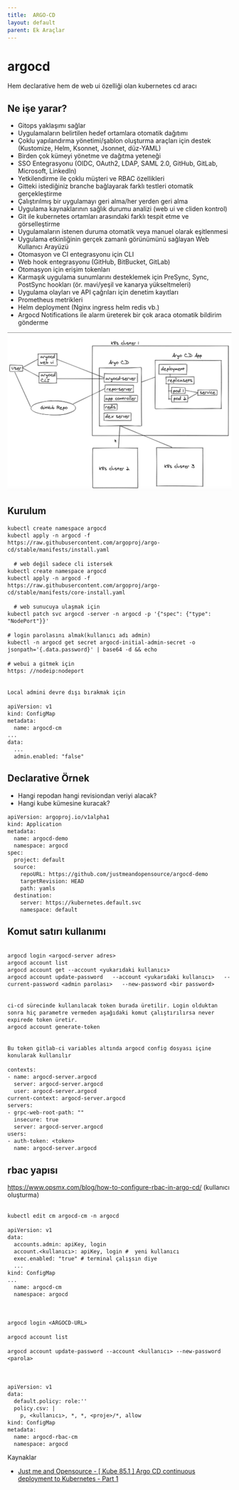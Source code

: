 ```yaml
---
title:  ARGO-CD
layout: default
parent: Ek Araçlar
---
```


# argocd
Hem declarative hem de web ui özelliği olan kubernetes cd aracı

## Ne işe yarar?

* Gitops yaklaşımı sağlar
* Uygulamaların belirtilen hedef ortamlara otomatik dağıtımı
* Çoklu yapılandırma yönetimi/şablon oluşturma araçları için destek (Kustomize, Helm, Ksonnet, Jsonnet, düz-YAML)
* Birden çok kümeyi yönetme ve dağıtma yeteneği
* SSO Entegrasyonu (OIDC, OAuth2, LDAP, SAML 2.0, GitHub, GitLab, Microsoft, LinkedIn)
* Yetkilendirme ile çoklu müşteri ve RBAC özellikleri
* Gitteki istediğiniz branche bağlayarak farklı testleri otomatik gerçekleştirme
* Çalıştırılmış bir uygulamayı geri alma/her yerden geri alma
* Uygulama kaynaklarının sağlık durumu analizi (web ui ve cliden kontrol)
* Git ile kubernetes ortamları arasındaki farklı tespit etme ve görselleştirme
* Uygulamaların istenen duruma otomatik veya manuel olarak eşitlenmesi
* Uygulama etkinliğinin gerçek zamanlı görünümünü sağlayan Web Kullanıcı Arayüzü
* Otomasyon ve CI entegrasyonu için CLI
* Web hook entegrasyonu (GitHub, BitBucket, GitLab)
* Otomasyon için erişim tokenları
* Karmaşık uygulama sunumlarını desteklemek için PreSync, Sync, PostSync hookları (ör. mavi/yeşil ve kanarya yükseltmeleri)
* Uygulama olayları ve API çağrıları için denetim kayıtları
* Prometheus metrikleri
* Helm deployment (Nginx ingress helm redis vb.)
* Argocd Notifications ile alarm üreterek bir çok araca otomatik bildirim gönderme


![argocd mimari](/docs/kaynaklar/argo-cd-mimari.png)

## Kurulum

```
kubectl create namespace argocd
kubectl apply -n argocd -f https://raw.githubusercontent.com/argoproj/argo-cd/stable/manifests/install.yaml

  # web değil sadece cli istersek
kubectl create namespace argocd
kubectl apply -n argocd -f https://raw.githubusercontent.com/argoproj/argo-cd/stable/manifests/core-install.yaml

  # web sunucuya ulaşmak için
kubectl patch svc argocd -server -n argocd -p '{"spec": {"type": "NodePort"}}'

# login parolasını almak(kullanıcı adı admin)
kubectl -n argocd get secret argocd-initial-admin-secret -o jsonpath='{.data.password}' | base64 -d && echo

# webui a gitmek için
https: //nodeip:nodeport


Local admini devre dışı bırakmak için

apiVersion: v1
kind: ConfigMap
metadata:
  name: argocd-cm
...
data:
  ...
  admin.enabled: "false"

```


## Declarative Örnek

* Hangi repodan hangi revisiondan veriyi alacak?
* Hangi kube kümesine kuracak?


```
apiVersion: argoproj.io/v1alpha1
kind: Application
metadata:
  name: argocd-demo
  namespace: argocd
spec:
  project: default
  source:
    repoURL: https://github.com/justmeandopensource/argocd-demo
    targetRevision: HEAD
    path: yamls
  destination:
    server: https://kubernetes.default.svc
    namespace: default

```


## Komut satırı kullanımı

```

argocd login <argocd-server adres>
argocd account list
argocd account get --account <yukarıdaki kullanıcı>
argocd account update-password   --account <yukarıdaki kullanıcı>   --current-password <admin parolası>   --new-password <bir password>


ci-cd sürecinde kullanılacak token burada üretilir. Login olduktan sonra hiç parametre vermeden aşağıdaki komut çalıştırılırsa never expirede token üretir. 
argocd account generate-token 


Bu token gitlab-ci variables altında argocd config dosyası içine konularak kullanılır

contexts:
- name: argocd-server.argocd
  server: argocd-server.argocd
  user: argocd-server.argocd
current-context: argocd-server.argocd
servers:
- grpc-web-root-path: ""
  insecure: true
  server: argocd-server.argocd
users:
- auth-token: <token>
  name: argocd-server.argocd

```

## rbac yapısı

https://www.opsmx.com/blog/how-to-configure-rbac-in-argo-cd/ (kullanıcı oluşturma)

```

kubectl edit cm argocd-cm -n argocd

apiVersion: v1
data:
  accounts.admin: apiKey, login
  account.<kullanıcı>: apiKey, login #  yeni kullanıcı
  exec.enabled: "true" # terminal çalışsın diye
  ...
kind: ConfigMap
...
  name: argocd-cm
  namespace: argocd



argocd login <ARGOCD-URL>

argocd account list

argocd account update-password --account <kullanıcı> --new-password <parola>



apiVersion: v1
data:
  default.policy: role:''
  policy.csv: |
    p, <kullanıcı>, *, *, <proje>/*, allow
kind: ConfigMap
metadata:
  name: argocd-rbac-cm
  namespace: argocd

```


Kaynaklar
* [ Just me and Opensource - [ Kube 85.1 ] Argo CD continuous deployment to Kubernetes - Part 1 ](https://www.youtube.com/watch?v=HX24uMKmJRw&list=PL34sAs7_26wMW4bWKnMIfEd87aPuw75by)

